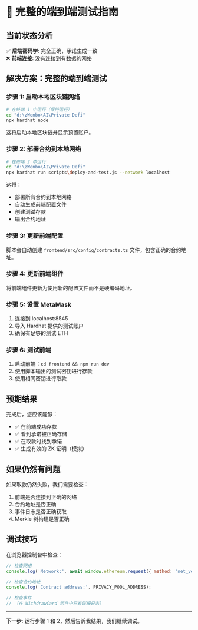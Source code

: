 # 🔧 完整的端到端测试指南

## 当前状态分析

✅ **后端密码学**: 完全正确，承诺生成一致  
❌ **前端连接**: 没有连接到有数据的网络

## 解决方案：完整的端到端测试

### 步骤 1: 启动本地区块链网络

```bash
# 在终端 1 中运行（保持运行）
cd "d:\zWenbo\AI\Private Defi"
npx hardhat node
```

这将启动本地区块链并显示预置账户。

### 步骤 2: 部署合约到本地网络

```bash
# 在终端 2 中运行
cd "d:\zWenbo\AI\Private Defi"
npx hardhat run scripts\deploy-and-test.js --network localhost
```

这将：
- 部署所有合约到本地网络
- 自动生成前端配置文件
- 创建测试存款
- 输出合约地址

### 步骤 3: 更新前端配置

脚本会自动创建 `frontend/src/config/contracts.ts` 文件，包含正确的合约地址。

### 步骤 4: 更新前端组件

将前端组件更新为使用新的配置文件而不是硬编码地址。

### 步骤 5: 设置 MetaMask

1. 连接到 localhost:8545
2. 导入 Hardhat 提供的测试账户
3. 确保有足够的测试 ETH

### 步骤 6: 测试前端

1. 启动前端：`cd frontend && npm run dev`
2. 使用脚本输出的测试密钥进行存款
3. 使用相同密钥进行取款

## 预期结果

完成后，您应该能够：
- ✅ 在前端成功存款
- ✅ 看到承诺被正确存储
- ✅ 在取款时找到承诺
- ✅ 生成有效的 ZK 证明（模拟）

## 如果仍然有问题

如果取款仍然失败，我们需要检查：
1. 前端是否连接到正确的网络
2. 合约地址是否正确
3. 事件日志是否正确获取
4. Merkle 树构建是否正确

## 调试技巧

在浏览器控制台中检查：
```javascript
// 检查网络
console.log('Network:', await window.ethereum.request({ method: 'net_version' }));

// 检查合约地址
console.log('Contract address:', PRIVACY_POOL_ADDRESS);

// 检查事件
// （在 WithdrawCard 组件中已有详细日志）
```

---

**下一步**: 运行步骤 1 和 2，然后告诉我结果，我们继续调试。
